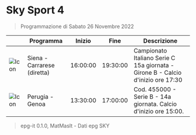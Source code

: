 # Sky Sport 4
> Programmazione di Sabato 26 Novembre 2022

||Programma|Inizio|Fine|Descrizione|
|---|---|---|---|---|
|![Icon](https://guidatv.sky.it/uuid/e8b48c8a-9e66-450e-87a7-0bff5a59d313/cover?md5ChecksumParam=7ac310a5fcfdd5ceb1f2d70eb1bbecb7)|Siena - Carrarese (diretta)|16:00:00|19:30:00|Campionato Italiano Serie C 15a giornata - Girone B - Calcio d&#039;inizio ore 17:30
|![Icon](https://guidatv.sky.it/uuid/c520ec61-fa29-4c72-9d74-5a04f492ce3b/cover?md5ChecksumParam=916a0b6563145ae02965876d882a8bbf)|Perugia - Genoa|13:30:00|17:00:00|Cod. 455000 - Serie B - 14a giornata. Calcio d&#039;inizio ore 15:00.



 > epg-it 0.1.0, MatMasIt - Dati epg SKY